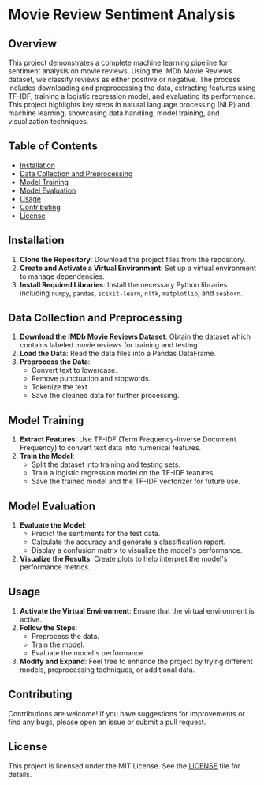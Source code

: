 # Movie Review Sentiment Analysis

## Overview

This project demonstrates a complete machine learning pipeline for sentiment analysis on movie reviews. Using the IMDb Movie Reviews dataset, we classify reviews as either positive or negative. The process includes downloading and preprocessing the data, extracting features using TF-IDF, training a logistic regression model, and evaluating its performance. This project highlights key steps in natural language processing (NLP) and machine learning, showcasing data handling, model training, and visualization techniques.

## Table of Contents

- [Installation](#installation)
- [Data Collection and Preprocessing](#data-collection-and-preprocessing)
- [Model Training](#model-training)
- [Model Evaluation](#model-evaluation)
- [Usage](#usage)
- [Contributing](#contributing)
- [License](#license)

## Installation

1. **Clone the Repository**: Download the project files from the repository.
2. **Create and Activate a Virtual Environment**: Set up a virtual environment to manage dependencies.
3. **Install Required Libraries**: Install the necessary Python libraries including `numpy`, `pandas`, `scikit-learn`, `nltk`, `matplotlib`, and `seaborn`.

## Data Collection and Preprocessing

1. **Download the IMDb Movie Reviews Dataset**: Obtain the dataset which contains labeled movie reviews for training and testing.
2. **Load the Data**: Read the data files into a Pandas DataFrame.
3. **Preprocess the Data**: 
   - Convert text to lowercase.
   - Remove punctuation and stopwords.
   - Tokenize the text.
   - Save the cleaned data for further processing.

## Model Training

1. **Extract Features**: Use TF-IDF (Term Frequency-Inverse Document Frequency) to convert text data into numerical features.
2. **Train the Model**: 
   - Split the dataset into training and testing sets.
   - Train a logistic regression model on the TF-IDF features.
   - Save the trained model and the TF-IDF vectorizer for future use.

## Model Evaluation

1. **Evaluate the Model**: 
   - Predict the sentiments for the test data.
   - Calculate the accuracy and generate a classification report.
   - Display a confusion matrix to visualize the model's performance.
2. **Visualize the Results**: Create plots to help interpret the model's performance metrics.

## Usage

1. **Activate the Virtual Environment**: Ensure that the virtual environment is active.
2. **Follow the Steps**: 
   - Preprocess the data.
   - Train the model.
   - Evaluate the model's performance.
3. **Modify and Expand**: Feel free to enhance the project by trying different models, preprocessing techniques, or additional data.

## Contributing

Contributions are welcome! If you have suggestions for improvements or find any bugs, please open an issue or submit a pull request.

## License

This project is licensed under the MIT License. See the [LICENSE](LICENSE) file for details.
